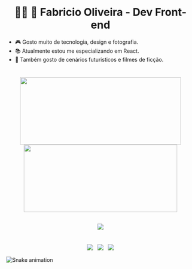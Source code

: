<h1 align="center" display="inline">👩‍💻 🚀 Fabricio Oliveira - Dev Front-end</h1>

* 🎮 Gosto muito de tecnologia, design e fotografia.
* 📚 Atualmente estou me especializando em React.
* 🌃 Também gosto de cenários futuristicos e filmes de ficção.

#

<div align="center" display="inline">
  <a href="https://github.com/fabricio-odn">
  <img height="180em" src="https://github-readme-stats.vercel.app/api?username=fabricio-odn&count_private=true&include_all_commits=yes&show_icons=true&theme=codeSTACKr&locale=pt-br" width="430px"/>
  <img height="180em" src="https://github-readme-stats.vercel.app/api/top-langs/?username=fabricio-odn&layout=compact&langs_count=7&theme=codeSTACKr&locale=pt-br&hide_border=true" width="410px"/>
</div>

<br />

<p align="center">
  <a href="https://skillicons.dev">
    <img src="https://skillicons.dev/icons?i=html,css,js,react,vite,nextjs,styledcomponents,tailwind,figma" />
  </a>
</p>

#

<p align="center">
  <a href="mailto:fabriciodeoliveira334@gmail.com" alt="Link para Gmail" rel="noreferrer" target="_blank">
  <img src="https://img.shields.io/badge/Gmail-D14836?style=for-the-badge&logo=gmail&logoColor=white" /></a>
  &nbsp;
  <a href="https://www.linkedin.com/in/fabricio-on/" alt="Link para Linkedin" rel="noreferrer" target="_blank">
  <img src="https://img.shields.io/badge/LinkedIn-0077B5?style=for-the-badge&logo=linkedin&logoColor=white" /></a>
  &nbsp;
  <a href="https://portfolio-fabricio.vercel.app/" alt="Link para meu site(portfólio)" rel="noreferrer" target="_blank">
  <img src="https://img.shields.io/badge/Meu%20Website-EDD11D?style=for-the-badge" /></a>
</p>
  
![Snake animation](https://github.com/fabricio-odn/fabricio-odn/blob/output/github-contribution-grid-snake.svg)
